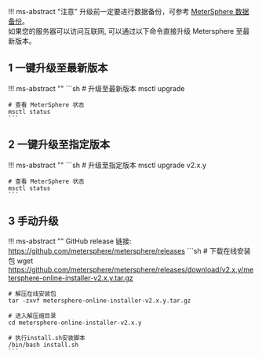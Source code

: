 !!! ms-abstract "注意"
    升级前一定要进行数据备份，可参考 [MeterSphere 数据备份](./backup_data.md)。<br>
    如果您的服务器可以访问互联网, 可以通过以下命令直接升级 Metersphere 至最新版本。

## 1 一键升级至最新版本
!!! ms-abstract ""
    ```sh
    # 升级至最新版本
    msctl upgrade
    
    # 查看 MeterSphere 状态
    msctl status
    ```

## 2 一键升级至指定版本
!!! ms-abstract ""
    ```sh
    # 升级至指定版本
    msctl upgrade v2.x.y
    
    # 查看 MeterSphere 状态
    msctl status
    ```

## 3 手动升级
!!! ms-abstract ""
    GitHub release 链接: https://github.com/metersphere/metersphere/releases
    ```sh
    # 下载在线安装包
    wget https://github.com/metersphere/metersphere/releases/download/v2.x.y/metersphere-online-installer-v2.x.y.tar.gz
    
    # 解压在线安装包
    tar -zxvf metersphere-online-installer-v2.x.y.tar.gz
    
    # 进入解压缩目录
    cd metersphere-online-installer-v2.x.y
    
    # 执行install.sh安装脚本
    /bin/bash install.sh
    ```
